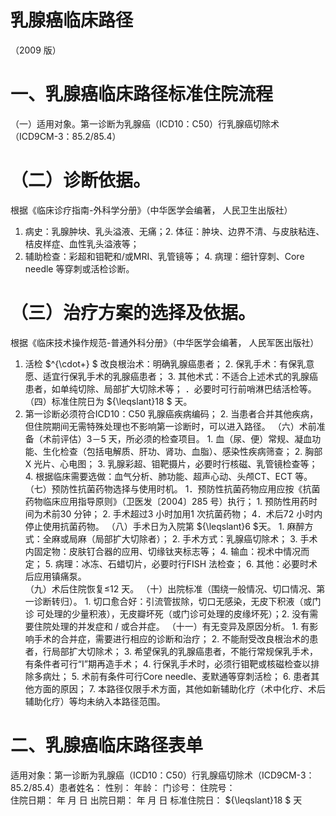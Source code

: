 # 乳腺癌临床路径  
（2009 版）  
# 一、乳腺癌临床路径标准住院流程  
（一）适用对象。第一诊断为乳腺癌（ICD10：C50）行乳腺癌切除术（ICD9CM-3：85.2/85.4）  
# （二）诊断依据。  
根据《临床诊疗指南-外科学分册》（中华医学会编著， 人民卫生出版社）  
1. 病史：乳腺肿块、乳头溢液、无痛；2. 体征：肿块、边界不清、与皮肤粘连、桔皮样症、血性乳头溢液等；  
3. 辅助检查：彩超和钼靶和/或MRI、乳管镜等； 4. 病理：细针穿刺、Core needle 等穿刺或活检诊断。  
# （三）治疗方案的选择及依据。  
根据《临床技术操作规范-普通外科分册》（中华医学会编著， 人民军医出版社）  
1.   活检 $^{\cdot+} $ 改良根治术：明确乳腺癌患者；   2. 保乳手术：有保乳意愿、适宜行保乳手术的乳腺癌患者； 3. 其他术式：不适合上述术式的乳腺癌患者，如单纯切除、局部扩大切除术等； ．必要时可行前哨淋巴结活检等。  
（四）标准住院日为 ${\leqslant}18 $ 天。  
1. 第一诊断必须符合ICD10：C50 乳腺癌疾病编码； 2. 当患者合并其他疾病，但住院期间无需特殊处理也不影响第一诊断时，可以进入路径。 
（六）术前准备（术前评估）3－5 天，所必须的检查项目。 1. 血（尿、便）常规、凝血功能、生化检查（包括电解质、肝功、肾功、血脂）、感染性疾病筛查；           2. 胸部X 光片、心电图； 3. 乳腺彩超、钼靶摄片，必要时行核磁、乳管镜检查等； 4. 根据临床需要选做：血气分析、肺功能、超声心动、头颅CT、ECT 等。 
（七）预防性抗菌药物选择与使用时机。 1．预防性抗菌药物应用应按《抗菌药物临床应用指导原则》（卫医发〔2004〕285 号）执行； 1. 预防性用药时间为术前30 分钟； 2. 手术超过3 小时加用1 次抗菌药物； 4．术后72 小时内停止使用抗菌药物。 
（八）手术日为入院第 ${\leqslant}6 $天。 1. 麻醉方式：全麻或局麻（局部扩大切除者）； 2. 手术方式：乳腺癌切除术； 3. 手术内固定物：皮肤钉合器的应用、切缘钛夹标志等； 4. 输血：视术中情况而定； 5. 病理：冰冻、石蜡切片，必要时行FISH 法检查； 6. 其他：必要时术后应用镇痛泵。  
（九）术后住院恢复≤12 天。 
（十）出院标准（围绕一般情况、切口情况、第一诊断转归）。 1.   切口愈合好：引流管拔除，切口无感染，无皮下积液（或门诊 可处理的少量积液），无皮瓣坏死（或门诊可处理的皮缘坏死）；2. 没有需要住院处理的并发症和 / 或合并症。 
（十一）有无变异及原因分析。 1. 有影响手术的合并症，需要进行相应的诊断和治疗； 2. 不能耐受改良根治术的患者，行局部扩大切除术； 3. 希望保乳的乳腺癌患者，不能行常规保乳手术，有条件者可行“I”期再造手术； 4. 行保乳手术时，必须行钼靶或核磁检查以排除多病灶； 5. 术前有条件可行Core needle、麦默通等穿刺活检； 6. 患者其他方面的原因； 7. 本路径仅限手术方面，其他如新辅助化疗（术中化疗、术后辅助化疗）等均未纳入本路径范围。  
# 二、乳腺癌临床路径表单  
适用对象：第一诊断为乳腺癌（ICD10：C50）行乳腺癌切除术（ICD9CM-3：85.2/85.4）患者姓名：           性别：    年龄：    门诊号：       住院号：  
住院日期：   年  月  日    出院日期：   年  月   日    标准住院日： ${\leqslant}18 $ 天  
